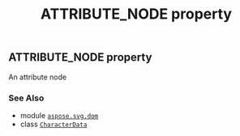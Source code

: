 ﻿---
title: ATTRIBUTE_NODE property
second_title: Aspose.SVG for Python via .NET API References
description: 
type: docs
weight: 240
url: /python-net/aspose.svg.dom/characterdata/attribute_node/
is_root: false
---

## ATTRIBUTE_NODE property


An attribute node

### See Also
* module [`aspose.svg.dom`](../../)
* class [`CharacterData`](/svg/python-net/aspose.svg.dom/characterdata)

